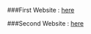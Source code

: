 ###First Website : [here](https://alexshcer.github.io/justice/) 

###Second Website : [here](https://play-box.netlify.app/)
